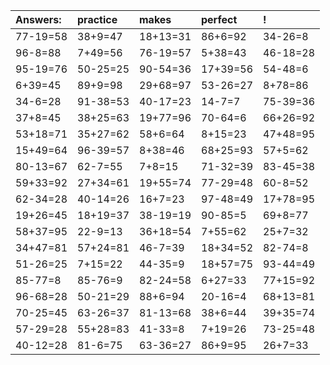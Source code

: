 | Answers: | practice | makes | perfect | ! |
| :--- | :--- | :--- | :--- | :--- |
| 77-19=58 | 38+9=47 | 18+13=31 | 86+6=92 | 34-26=8 | 
| 96-8=88 | 7+49=56 | 76-19=57 | 5+38=43 | 46-18=28 | 
| 95-19=76 | 50-25=25 | 90-54=36 | 17+39=56 | 54-48=6 | 
| 6+39=45 | 89+9=98 | 29+68=97 | 53-26=27 | 8+78=86 | 
| 34-6=28 | 91-38=53 | 40-17=23 | 14-7=7 | 75-39=36 | 
| 37+8=45 | 38+25=63 | 19+77=96 | 70-64=6 | 66+26=92 | 
| 53+18=71 | 35+27=62 | 58+6=64 | 8+15=23 | 47+48=95 | 
| 15+49=64 | 96-39=57 | 8+38=46 | 68+25=93 | 57+5=62 | 
| 80-13=67 | 62-7=55 | 7+8=15 | 71-32=39 | 83-45=38 | 
| 59+33=92 | 27+34=61 | 19+55=74 | 77-29=48 | 60-8=52 | 
| 62-34=28 | 40-14=26 | 16+7=23 | 97-48=49 | 17+78=95 | 
| 19+26=45 | 18+19=37 | 38-19=19 | 90-85=5 | 69+8=77 | 
| 58+37=95 | 22-9=13 | 36+18=54 | 7+55=62 | 25+7=32 | 
| 34+47=81 | 57+24=81 | 46-7=39 | 18+34=52 | 82-74=8 | 
| 51-26=25 | 7+15=22 | 44-35=9 | 18+57=75 | 93-44=49 | 
| 85-77=8 | 85-76=9 | 82-24=58 | 6+27=33 | 77+15=92 | 
| 96-68=28 | 50-21=29 | 88+6=94 | 20-16=4 | 68+13=81 | 
| 70-25=45 | 63-26=37 | 81-13=68 | 38+6=44 | 39+35=74 | 
| 57-29=28 | 55+28=83 | 41-33=8 | 7+19=26 | 73-25=48 | 
| 40-12=28 | 81-6=75 | 63-36=27 | 86+9=95 | 26+7=33 | 

